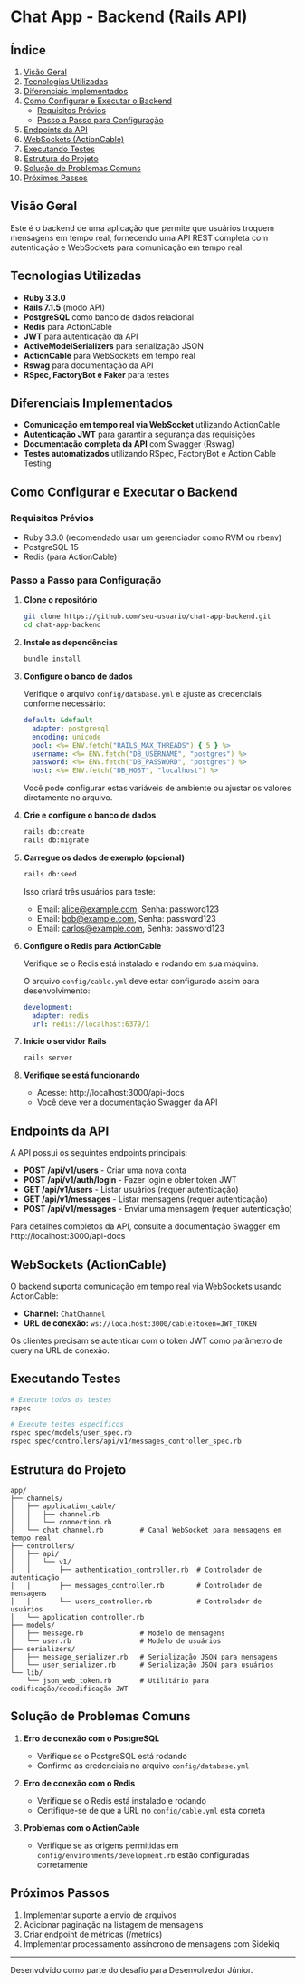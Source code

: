 # Chat App - Backend (Rails API)

## Índice
1. [Visão Geral](#visão-geral)
2. [Tecnologias Utilizadas](#tecnologias-utilizadas)
3. [Diferenciais Implementados](#diferenciais-implementados)
4. [Como Configurar e Executar o Backend](#como-configurar-e-executar-o-backend)
    - [Requisitos Prévios](#requisitos-prévios)
    - [Passo a Passo para Configuração](#passo-a-passo-para-configuração)
5. [Endpoints da API](#endpoints-da-api)
6. [WebSockets (ActionCable)](#websockets-actioncable)
7. [Executando Testes](#executando-testes)
8. [Estrutura do Projeto](#estrutura-do-projeto)
9. [Solução de Problemas Comuns](#solução-de-problemas-comuns)
10. [Próximos Passos](#próximos-passos)

## Visão Geral

Este é o backend de uma aplicação que permite que usuários troquem mensagens em tempo real, fornecendo uma API REST completa com autenticação e WebSockets para comunicação em tempo real.

## Tecnologias Utilizadas

- **Ruby 3.3.0**
- **Rails 7.1.5** (modo API)
- **PostgreSQL** como banco de dados relacional
- **Redis** para ActionCable
- **JWT** para autenticação da API
- **ActiveModelSerializers** para serialização JSON
- **ActionCable** para WebSockets em tempo real
- **Rswag** para documentação da API
- **RSpec, FactoryBot e Faker** para testes

## Diferenciais Implementados

- **Comunicação em tempo real via WebSocket** utilizando ActionCable
- **Autenticação JWT** para garantir a segurança das requisições
- **Documentação completa da API** com Swagger (Rswag)
- **Testes automatizados** utilizando RSpec, FactoryBot e Action Cable Testing

## Como Configurar e Executar o Backend

### Requisitos Prévios

- Ruby 3.3.0 (recomendado usar um gerenciador como RVM ou rbenv)
- PostgreSQL 15
- Redis (para ActionCable)

### Passo a Passo para Configuração

1. **Clone o repositório**
   ```bash
   git clone https://github.com/seu-usuario/chat-app-backend.git
   cd chat-app-backend
   ```

2. **Instale as dependências**
   ```bash
   bundle install
   ```

3. **Configure o banco de dados**

   Verifique o arquivo `config/database.yml` e ajuste as credenciais conforme necessário:
   ```yaml
   default: &default
     adapter: postgresql
     encoding: unicode
     pool: <%= ENV.fetch("RAILS_MAX_THREADS") { 5 } %>
     username: <%= ENV.fetch("DB_USERNAME", "postgres") %>
     password: <%= ENV.fetch("DB_PASSWORD", "postgres") %>
     host: <%= ENV.fetch("DB_HOST", "localhost") %>
   ```

   Você pode configurar estas variáveis de ambiente ou ajustar os valores diretamente no arquivo.

4. **Crie e configure o banco de dados**
   ```bash
   rails db:create
   rails db:migrate
   ```

5. **Carregue os dados de exemplo (opcional)**
   ```bash
   rails db:seed
   ```

   Isso criará três usuários para teste:
    - Email: alice@example.com, Senha: password123
    - Email: bob@example.com, Senha: password123
    - Email: carlos@example.com, Senha: password123

6. **Configure o Redis para ActionCable**

   Verifique se o Redis está instalado e rodando em sua máquina.

   O arquivo `config/cable.yml` deve estar configurado assim para desenvolvimento:
   ```yaml
   development:
     adapter: redis
     url: redis://localhost:6379/1
   ```

7. **Inicie o servidor Rails**
   ```bash
   rails server
   ```

8. **Verifique se está funcionando**
    - Acesse: http://localhost:3000/api-docs
    - Você deve ver a documentação Swagger da API

## Endpoints da API

A API possui os seguintes endpoints principais:

- **POST /api/v1/users** - Criar uma nova conta
- **POST /api/v1/auth/login** - Fazer login e obter token JWT
- **GET /api/v1/users** - Listar usuários (requer autenticação)
- **GET /api/v1/messages** - Listar mensagens (requer autenticação)
- **POST /api/v1/messages** - Enviar uma mensagem (requer autenticação)

Para detalhes completos da API, consulte a documentação Swagger em http://localhost:3000/api-docs

## WebSockets (ActionCable)

O backend suporta comunicação em tempo real via WebSockets usando ActionCable:

- **Channel:** `ChatChannel`
- **URL de conexão:** `ws://localhost:3000/cable?token=JWT_TOKEN`

Os clientes precisam se autenticar com o token JWT como parâmetro de query na URL de conexão.

## Executando Testes

```bash
# Execute todos os testes
rspec

# Execute testes específicos
rspec spec/models/user_spec.rb
rspec spec/controllers/api/v1/messages_controller_spec.rb
```

## Estrutura do Projeto

```
app/
├── channels/
│   ├── application_cable/
│   │   ├── channel.rb
│   │   └── connection.rb
│   └── chat_channel.rb         # Canal WebSocket para mensagens em tempo real
├── controllers/
│   ├── api/
│   │   └── v1/
│   │       ├── authentication_controller.rb  # Controlador de autenticação
│   │       ├── messages_controller.rb        # Controlador de mensagens
│   │       └── users_controller.rb           # Controlador de usuários
│   └── application_controller.rb
├── models/
│   ├── message.rb              # Modelo de mensagens
│   └── user.rb                 # Modelo de usuários
├── serializers/
│   ├── message_serializer.rb   # Serialização JSON para mensagens
│   └── user_serializer.rb      # Serialização JSON para usuários
└── lib/
    └── json_web_token.rb       # Utilitário para codificação/decodificação JWT
```

## Solução de Problemas Comuns

1. **Erro de conexão com o PostgreSQL**
    - Verifique se o PostgreSQL está rodando
    - Confirme as credenciais no arquivo `config/database.yml`

2. **Erro de conexão com o Redis**
    - Verifique se o Redis está instalado e rodando
    - Certifique-se de que a URL no `config/cable.yml` está correta

3. **Problemas com o ActionCable**
    - Verifique se as origens permitidas em `config/environments/development.rb` estão configuradas corretamente

## Próximos Passos

1. Implementar suporte a envio de arquivos
2. Adicionar paginação na listagem de mensagens
3. Criar endpoint de métricas (/metrics)
4. Implementar processamento assíncrono de mensagens com Sidekiq

---

Desenvolvido como parte do desafio para Desenvolvedor Júnior.